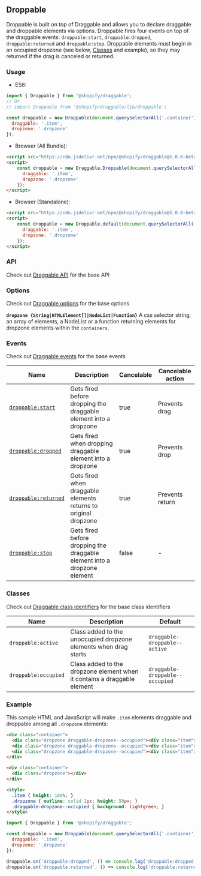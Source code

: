 ## Droppable

Droppable is built on top of Draggable and allows you to declare draggable and droppable elements via options.
Droppable fires four events on top of the draggable events: `droppable:start`, `droppable:dropped`, `droppable:returned` and `droppable:stop`.
Droppable elements must begin in an occupied dropzone (see below, [Classes](#classes) and example),
so they may returned if the drag is canceled or returned.

### Usage

- ES6:
```js
import { Droppable } from '@shopify/draggable';
// Or
// import Droppable from '@shopify/draggable/lib/droppable';

const droppable = new Droppable(document.querySelectorAll('.container'), {
  draggable: '.item',
  dropzone: '.dropzone'
});
```

- Browser (All Bundle):
```html
<script src="https://cdn.jsdelivr.net/npm/@shopify/draggable@1.0.0-beta.11/lib/draggable.bundle.js"></script>
<script>
    const droppable = new Draggable.Droppable(document.querySelectorAll('.container'), {
      draggable: '.item',
      dropzone: '.dropzone'
    });
</script>
```

- Browser (Standalone):
```html
<script src="https://cdn.jsdelivr.net/npm/@shopify/draggable@1.0.0-beta.11/lib/droppable.js"></script>
<script>
    const droppable = new Droppable.default(document.querySelectorAll('.container'), {
      draggable: '.item',
      dropzone: '.dropzone'
    });
</script>
```

### API

Check out [Draggable API](../Draggable#api) for the base API

### Options

Check out [Draggable options](../Draggable#options) for the base options

**`dropzone {String|HTMLElement[]|NodeList|Function}`**
A css selector string, an array of elements, a NodeList or a function returning elements for dropzone
elements within the `containers`.

### Events

Check out [Draggable events](../Draggable#events) for the base events

| Name                                      | Description                                                               | Cancelable | Cancelable action |
| ----------------------------------------- | ------------------------------------------------------------------------- | ---------- | ----------------- |
| [`droppable:start`][droppablestart]       | Gets fired before dropping the draggable element into a dropzone          | true       | Prevents drag     |
| [`droppable:dropped`][droppabledropped]   | Gets fired when dropping draggable element into a dropzone                | true       | Prevents drop     |
| [`droppable:returned`][droppablereturned] | Gets fired when draggable elements returns to original dropzone           | true       | Prevents return   |
| [`droppable:stop`][droppablestop]         | Gets fired before dropping the draggable element into a dropzone element  | false      | -                 |

[droppablestart]: DroppableEvent#droppablestartevent
[droppabledropped]: DroppableEvent#droppabledroppedevent
[droppablereturned]: DroppableEvent#droppablereturnedevent
[droppablestop]: DroppableEvent#droppablestopevent

### Classes

Check out [Draggable class identifiers](../Draggable#classes) for the base class identifiers

| Name                 | Description                                                                    | Default                         |
| -------------------- | ------------------------------------------------------------------------------ | ------------------------------- |
| `droppable:active`   | Class added to the unoccupied dropzone elements when drag starts               | `draggable-droppable--active`   |
| `droppable:occupied` | Class added to the dropzone element when it contains a draggable element       | `draggable-droppable--occupied` |

### Example

This sample HTML and JavaScript will make `.item` elements draggable and droppable among all `.dropzone` elements:

```html
<div class="container">
  <div class="dropzone draggable-dropzone--occupied"><div class="item">A</div></div>
  <div class="dropzone draggable-dropzone--occupied"><div class="item">B</div></div>
  <div class="dropzone draggable-dropzone--occupied"><div class="item">C</div></div>
</div>

<div class="container">
  <div class="dropzone"></div>
</div>

<style>
  .item { height: 100%; }
  .dropzone { outline: solid 1px; height: 50px; }
  .draggable-dropzone--occupied { background: lightgreen; }
</style>
```

```js
import { Droppable } from '@shopify/draggable';

const droppable = new Droppable(document.querySelectorAll('.container'), {
  draggable: '.item',
  dropzone: '.dropzone'
});

droppable.on('droppable:dropped', () => console.log('droppable:dropped'));
droppable.on('droppable:returned', () => console.log('droppable:returned'));
```
